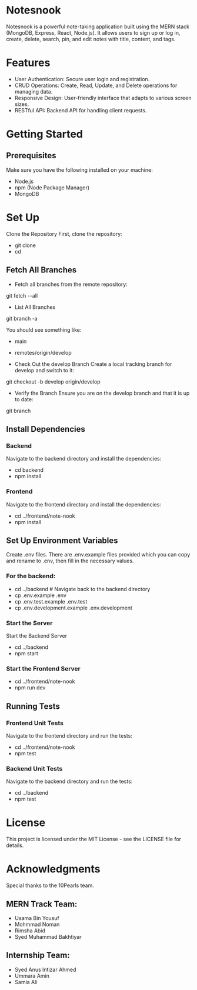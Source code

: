 # Notesnook

Notesnook is a powerful note-taking application built using the MERN stack (MongoDB, Express, React, Node.js). It allows users to sign up or log in, create, delete, search, pin, and edit notes with title, content, and tags.

# Features

- User Authentication: Secure user login and registration.
- CRUD Operations: Create, Read, Update, and Delete operations for managing data.
- Responsive Design: User-friendly interface that adapts to various screen sizes.
- RESTful API: Backend API for handling client requests.

# Getting Started

## Prerequisites

Make sure you have the following installed on your machine:

- Node.js
- npm (Node Package Manager)
- MongoDB

# Set Up

Clone the Repository
First, clone the repository:

- git clone <repository-url>
- cd <repository-directory>

## Fetch All Branches

- Fetch all branches from the remote repository:

git fetch --all

- List All Branches

git branch -a

You should see something like:

- main
- remotes/origin/develop

- Check Out the develop Branch
  Create a local tracking branch for develop and switch to it:

git checkout -b develop origin/develop

- Verify the Branch
  Ensure you are on the develop branch and that it is up to date:

git branch

## Install Dependencies

### Backend

Navigate to the backend directory and install the dependencies:

- cd backend
- npm install

### Frontend

Navigate to the frontend directory and install the dependencies:

- cd ../frontend/note-nook
- npm install

## Set Up Environment Variables

Create .env files. There are .env.example files provided which you can copy and rename to .env, then fill in the necessary values.

### For the backend:

- cd ../backend # Navigate back to the backend directory
- cp .env.example .env
- cp .env.test.example .env.test
- cp .env.development.example .env.development

### Start the Server

Start the Backend Server

- cd ../backend
- npm start

### Start the Frontend Server

- cd ../frontend/note-nook
- npm run dev

## Running Tests

### Frontend Unit Tests

Navigate to the frontend directory and run the tests:

- cd ../frontend/note-nook
- npm test

### Backend Unit Tests

Navigate to the backend directory and run the tests:

- cd ../backend
- npm test

# License

This project is licensed under the MIT License - see the LICENSE file for details.

# Acknowledgments

Special thanks to the 10Pearls team.

## MERN Track Team:

- Usama Bin Yousuf
- Mohmmad Noman
- Rimsha Abid
- Syed Muhammad Bakhtiyar

## Internship Team:

- Syed Anus Intizar Ahmed
- Ummara Amin
- Samia Ali
